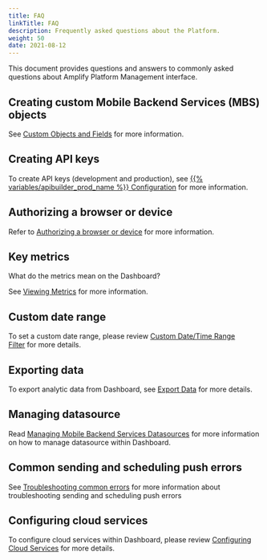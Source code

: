 ```yaml
---
title: FAQ
linkTitle: FAQ
description: Frequently asked questions about the Platform.
weight: 50
date: 2021-08-12
---
```


This document provides questions and answers to commonly asked questions about Amplify Platform Management interface.

## Creating custom Mobile Backend Services (MBS) objects

See [Custom Objects and Fields](/docs/dashboard_guide/managing_applications/managing_mobile_backend_services_datasources/managing_mobile_backend_services_data_objects/) for more information.

## Creating API keys

To create API keys (development and production), see [{{% variables/apibuilder_prod_name %}} Configuration](https://docs.axway.com/bundle/API_Builder_4x_allOS_en/page/project_configuration.html) for more information.

## Authorizing a browser or device

Refer to [Authorizing a browser or device](/docs/getting_started_with_amplify_platform_management/) for more information.

## Key metrics

What do the metrics mean on the Dashboard?

See [Viewing Metrics](/docs/dashboard_guide/managing_applications/viewing_metrics/) for more information.

## Custom date range

To set a custom date range, please review [Custom Date/Time Range Filter](/docs/dashboard_guide/managing_applications/viewing_analytics/) for more details.

## Exporting data

To export analytic data from Dashboard, see [Export Data](/docs/dashboard_guide/managing_applications/viewing_analytics/) for more details.

## Managing datasource

Read [Managing Mobile Backend Services Datasources](/docs/dashboard_guide/managing_applications/managing_mobile_backend_services_datasources/) for more information on how to manage datasource within Dashboard.

## Common sending and scheduling push errors

See [Troubleshooting common errors](/docs/dashboard_guide/managing_applications/managing_mobile_backend_services_datasources/sending_and_scheduling_push_notifications/) for more information about troubleshooting sending and scheduling push errors

## Configuring cloud services

To configure cloud services within Dashboard, please review [Configuring Cloud Services](/docs/dashboard_guide/managing_applications/managing_mobile_backend_services_datasources/configuring_cloud_services/) for more details.


